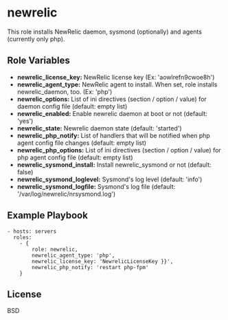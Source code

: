 newrelic
========

This role installs NewRelic daemon, sysmond (optionally) and agents (currently only php).

Role Variables
--------------

* **newrelic_license_key:** NewRelic license key (Ex: 'aowlrefn9cwoe8h')
* **newrelic_agent_type:** NewRelic agent to install. When set, role installs newrelic_daemon, too. (Ex: 'php')
* **newrelic_options:** List of ini directives (section / option / value) for daemon config file (default: empty list)
* **newrelic_enabled:** Enable newrelic daemon at boot or not (default: 'yes')
* **newrelic_state:** Newrelic daemon state (default: 'started')
* **newrelic_php_notify:** List of handlers that will be notified when php agent config file changes (default: empty list)
* **newrelic_php_options:** List of ini directives (section / option / value) for php agent config file (default: empty list)
* **newrelic_sysmond_install:** Install newrelic_sysmond or not (default: false)
* **newrelic_sysmond_loglevel:** Sysmond's log level (default: 'info')
* **newrelic_sysmond_logfile:** Sysmond's log file (default: '/var/log/newrelic/nrsysmond.log')

Example Playbook
----------------

    - hosts: servers
      roles:
        - {
            role: newrelic,
            newrelic_agent_type: 'php',
            newrelic_license_key: 'NewrelicLicenseKey }}',
            newrelic_php_notify: 'restart php-fpm'
        }

License
-------

BSD
